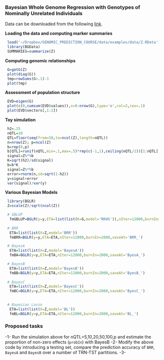 ### Bayesian Whole Genome Regression with Genotypes of Nominally Unrelated Individuals

Data can be downloaded from the following [link](https://www.dropbox.com/s/8mfk0dh2oj3ch8j/Z.RData?dl=0).

**Loading the data and computing marker summaries**

```R
 load('~/Dropbox/GENOMIC_PREDICTION_COURSE/data/examples/data/Z.RData')
 library(BGData)
 SUMMARIES=summarize(Z)
```

**Computing genomic relationships**

```R
 G=getG(Z)
 plot(diag(G))
 tmp=rowSums(G>.1)-1 
 plot(tmp)
```


**Assessment of population structure**
```R
 EVD=eigen(G)
 plot(c(0,cumsum(EVD$values)),x=0:nrow(G),type='o',col=2,cex=.1)
 plot(EVD$vectors[,1:2])
```

**Toy simulation**
```R
 h2=.25
 nQTL=10
 QTL=floor(seq(from=50,to=ncol(Z),length=nQTL))
 n=nrow(Z); p=ncol(Z)
 b=rep(0,p)
 b[QTL]=runif(nQTL,min=.1,max=.5)*rep(c(-1,1),ceiling(nQTL/2))[1:nQTL]
 signal=Z%*%b
 K=sqrt(h2)/sd(signal)
 b=b*K
 signal=Z%*%b
 error=rnorm(n,sd=sqrt(1-h2))
 y=signal+error
 var(signal)/var(y)
```

**Various Bayesian Models**
```R
 library(BGLR)
 Z=scale(Z)/sqrt(ncol(Z))

 # GBLUP
  fmGBLUP=BGLR(y=y,ETA=list(list(K=G,model='RKHS')),nIter=12000,burnIn=2000,saveAt='GBLUP_')
 
 # BRR
  ETA=list(list(X=Z,model='BRR'))
  fmBRR=BGLR(y=y,ETA=ETA,nIter=12000,burnIn=2000,saveAt='BRR_')

 # BayesA
  ETA=list(list(X=Z,model='BayesA'))
  fmBA=BGLR(y=y,ETA=ETA,nIter=12000,burnIn=2000,saveAt='ByesA_')

 # BayesB
  ETA=list(list(X=Z,model='BayesB'))
  fmBB=BGLR(y=y,ETA=ETA,nIter=12000,burnIn=2000,saveAt='ByesB_')
  
 # BayesC
  ETA=list(list(X=Z,model='BayesC'))
  fmBC=BGLR(y=y,ETA=ETA,nIter=12000,burnIn=2000,saveAt='ByesC_')
  
  
 # Bayesian Lasso
  ETA=list(list(X=Z,model='BL'))
  fmBL=BGLR(y=y,ETA=ETA,nIter=12000,burnIn=2000,saveAt='BL_')
``` 

### Proposed tasks
 -1- Run the simulation above for nQTL=5,10,20,50,100,p  and estimate the proportion of non-zero effects (`probIn`) with BayesB
 -2- Modify the above code by introducing a testing set, compare the prediction accuracy of `BRR`, `BayesA` and `BayesB` over a number of TRN-TST partitions.
 -3- 
